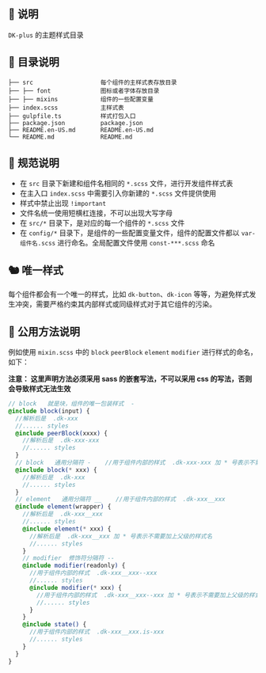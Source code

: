 ## 🐳 说明

`DK-plus` 的主题样式目录

## 🦩 目录说明

```
├── src                   每个组件的主样式表存放目录
├── ├── font              图标或者字体存放目录
├── ├── mixins            组件的一些配置变量
├── index.scss            主样式表
├── gulpfile.ts           样式打包入口
├── package.json          package.json
├── README.en-US.md       README.en-US.md
└── README.md             README.md
```

## 🚧 规范说明

- 在 `src` 目录下新建和组件名相同的 `*.scss` 文件，进行开发组件样式表
- 在主入口 `index.scss` 中需要引入你新建的 `*.scss` 文件提供使用
- 样式中禁止出现 `!important`
- 文件名统一使用短横杠连接，不可以出现大写字母
- 在 `src/*` 目录下，是对应的每一个组件的 `*.scss` 文件
- 在 `config/*` 目录下，是组件的一些配置变量文件，组件的配置文件都以 `var-组件名.scss` 进行命名。全局配置文件使用 `const-***.scss` 命名

## 🐿️ 唯一样式

每个组件都会有一个唯一的样式，比如 `dk-button`、`dk-icon` 等等，为避免样式发生冲突，需要严格约束其内部样式或同级样式对于其它组件的污染。

## 🚧 公用方法说明

例如使用 `mixin.scss` 中的 `block` `peerBlock` `element` `modifier` 进行样式的命名，如下：

**注意： 这里声明方法必须采用 sass 的嵌套写法，不可以采用 css 的写法，否则会导致样式无法生效**

```scss
// block   就是块，组件的唯一包装样式  -
@include block(input) {
  //解析后是  .dk-xxx
  //...... styles
  @include peerBlock(xxxx) {
    //解析后是  .dk-xxx-xxx
    //...... styles
  }
  // block   通用分隔符 -    //用于组件内部的样式  .dk-xxx-xxx 加 * 号表示不需要加上父级的样式名
  @include block(* xxx) {
    //解析后是  .dk-xxx
    //...... styles
  }
  // element   通用分隔符 __    //用于组件内部的样式  .dk-xxx__xxx
  @include element(wrapper) {
    //解析后是  .dk-xxx__xxx
    //...... styles
    @include element(* xxx) {
      //解析后是  .dk-xxx__xxx 加 * 号表示不需要加上父级的样式名
      //...... styles
    }
    // modifier  修饰符分隔符 --
    @include modifier(readonly) {
      //用于组件内部的样式  .dk-xxx__xxx--xxx
      //...... styles
      @include modifier(* xxx) {
        //用于组件内部的样式  .dk-xxx__xxx--xxx 加 * 号表示不需要加上父级的样式名
        //...... styles
      }
    }
    @include state() {
      //用于组件内部的样式  .dk-xxx__xxx.is-xxx
      //...... styles
    }
  }
}
```
